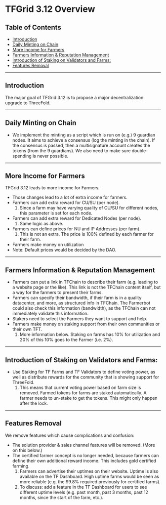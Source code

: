 <h1> TFGrid 3.12 Overview </h1>

<h2> Table of Contents </h2>

- [Introduction](#introduction)
- [Daily Minting on Chain](#daily-minting-on-chain)
- [More Income for Farmers](#more-income-for-farmers)
- [Farmers Information \& Reputation Management](#farmers-information--reputation-management)
- [Introduction of Staking on Validators and Farms:](#introduction-of-staking-on-validators-and-farms)
- [Features Removal](#features-removal)

***

## Introduction

The major goal of TFGrid 3.12 is to propose a major decentralization upgrade to ThreeFold.

***

## Daily Minting on Chain

* We implement the minting as a script which is run on (e.g.) 9 guardian nodes. It aims to achieve a consensus (log the minting in the chain). If the consensus is passed, then a multisignature account creates the tokens (from the 9 guardians). We also need to make sure double-spending is never possible.
***
## More Income for Farmers

TFGrid 3.12 leads to more income for Farmers.

* Those changes lead to a lot of extra income for farmers.
* Farmers can add extra reward for CU/SU (per node).
  1. Since a farm may have varying quality of CU/SU for different nodes, this parameter is set for each node.
* Farmers can add extra reward for Dedicated Nodes (per node).
  1. Same logic as above.
* Farmers can define prices for NU and IP Addresses (per farm).
  1. This is not an extra. The price is 100% defined by each farmer for their farm.
* Farmers make money on utilization
* Note: Default prices would be decided by the DAO.

***

## Farmers Information & Reputation Management

* Farmers can put a link in TFChain to describe their farm (e.g. leading to a website page or the like). This link is not the TFChain content itself, but a way for the farmers to present their farms.
 * Farmers can specify their bandwidth, if their farm is in a quality datacenter, and more, as structured info in TFChain. The Farmerbot could also check this information (bandwidth), as the TFChain can not immediately validate this information.
 * Stakers need to select the Farmers they want to support and help.
 * Farmers make money on staking support from their own communities or their own TFT.
   1. More information below. Staking on farms has 10% for utilization and 20% of this 10% goes to the Farmer (i.e. 2%).
***
## Introduction of Staking on Validators and Farms:
  
* Use Staking for TF Farms and TF Validators to define voting power, as well as distribute rewards for the community that is showing support for ThreeFold.
  1. This means that current voting power based on farm size is removed. Farmed tokens for farms are staked automatically. A farmer needs to un-stake to get the tokens. This might only happen after the lock.
***
## Features Removal

We remove features which cause complications and confusion:

* The solution provider & sales channel features will be removed. (More on this below.)
* The certified farmer concept is no longer needed, because farmers can define their own additional reward income. This includes gold certified farming.
  1. Farmers can advertise their uptimes on their website. Uptime is also available on the TF Dashboard. High uptime farms would be seen as more reliable (e.g. the 99.8% required previously for certified farms).
  2. To discuss: add a feature in the TF Dashboard for users to see different uptime levels (e.g. past month, past 3 months, past 12 months, since the start of the farm, etc.).